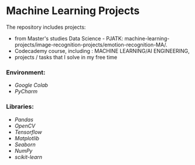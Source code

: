 # Machine Learning Projects

The repository includes projects:
- from Master's studies Data Science - PJATK: machine-learning-projects/image-recognition-projects/emotion-recognition-MA/.
- Codecademy course, including : MACHINE LEARNING/AI ENGINEERING,
- projects / tasks that I solve in my free time


### Environment:
- *Google Colab*
- *PyCharm*

### Libraries:
- *Pandas*
- *OpenCV*
- *Tensorflow*
- *Matplotlib*
- *Seaborn*
- *NumPy*
- *scikit-learn*
